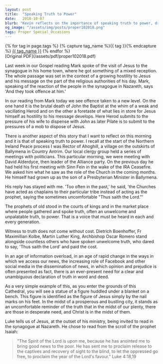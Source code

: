 ```yaml
---
layout: post
title:  "Speaking Truth to Power"
date:   2018-10-07
blurb: "Kevin reflects on the importance of speaking truth to power, drawing parallels between the brutal death of John the Baptist and the challenges Jesus faced. He recalls personal experiences with political figures during the Northern Ireland Peace process and emphasizes the church's role in proclaiming truth. The sermon reminds us of the cost of witnessing truth and the need for a clear declaration of truth in our times."
og_image: "/assets/img/posts/proper102018.png"
tags: Proper Special_Occasions
---    
```

<div class="tag-pills">
  {% for tag in page.tags %}
    {% capture tag_name %}{{ tag }}{% endcapture %}
    <a href="{{ site.baseurl }}/tag/{{ tag_name | slugify }}" class="tag-pill">{{ tag_name }}</a>
  {% endfor %}
</div>
[Original PDF](/assets/pdf/proper102018.pdf)

Last week in our Gospel reading Mark spoke of the visit of Jesus to the synagogue in his home town, where he got something of a mixed reception. The whole passage was set in the context of a growing hostility to Jesus and his message on the part of the religious authorities of his day. Mark, speaking of the reaction of the people in the synagogue in Nazareth, says 'And they took offence at him.'

In our reading from Mark today we see offence taken to a new level. On the one hand it is the brutal death of John the Baptist at the whim of a weak and vacillating Herod and on the other a foretaste of what lies in store for Jesus himself as hostility to his message develops. Here Herod submits to the pressure of his wife to dispense with John as later Pilate is to submit to the pressures of a mob to dispose of Jesus.

There is another aspect of this story that I want to reflect on this morning and it is that of speaking truth to power. I recall at the start of the Northern Ireland Peace process I was Rector of Ahoghill, a village on the outskirts of Ballymena in Country Antrim. Our local clergy group held a series of meetings with politicians. This particular morning, we were meeting with David Alderdyce, then leader of the Alliance party. On the previous day he had held his first meeting with Sinn Fein in the wake of the IRA Ceasefire. We asked him what he saw as the role of the Church in the coming months. He himself had grown up as the son of a Presbyterian Minister in Ballymena.

His reply has stayed with me. 'Too often in the past,' he said, 'the Churches have acted as chaplains to their particular tribe instead of acting as the prophet, saying the sometimes uncomfortable "Thus saith the Lord."'

The prophets of old stood in the courts of kings and in the market place where people gathered and spoke truth, often an unwelcome and unpalatable truth, to power. That is a voice that must be heard in each and every generation.

Witness to truth does not come without cost. Dietrich Boenhoffer, Fr Maximillian Kolbe, Martin Luther King, Archbishop Oscar Romero stand alongside countless others who have spoken unwelcome truth, who dared to say, 'Thus saith the Lord' and paid the cost.

In an age of information overload, in an age of rapid change in the ways in which we access our news, the increasing role of Facebook and other social media in the dissemination of news, in which opinion and prejudice is often presented as fact, there is an ever-present need for a clear and unambiguous declaration of truth in word and deed.

As a very simple example of this, as you enter the grounds of this Cathedral, you will see a statue of a figure huddled under a blanket on a bench. This figure is identified as the figure of Jesus simply by the nail marks on his feet. In the midst of a prosperous and bustling city, it stands as an uncomfortable reminder of the truth that in the midst of our plenty, there are those in desperate need, and Christ is in the midst of them.

Luke tells us of Jesus, at the outset of his ministry, being invited to read in the synagogue at Nazareth. He chose to read from the scroll of the prophet Isaiah:

> "The Spirit of the Lord is upon me,
> because he has anointed me
> to bring good news to the poor.
> He has sent me to proclaim release to the captives
> and recovery of sight to the blind,
> to let the oppressed go free,
> to proclaim the year of the Lord's favour." Luke 4:18,19
